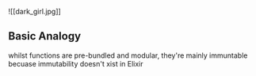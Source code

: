 ![[dark_girl.jpg]]
## Basic Analogy


whilst functions are pre-bundled and modular, they're mainly immuntable becuase immutability doesn't xist in Elixir